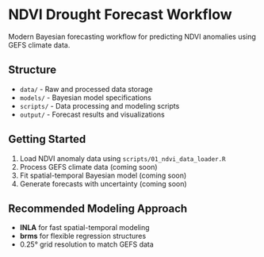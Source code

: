 # NDVI Drought Forecast Workflow

Modern Bayesian forecasting workflow for predicting NDVI anomalies using GEFS climate data.

## Structure

- `data/` - Raw and processed data storage
- `models/` - Bayesian model specifications  
- `scripts/` - Data processing and modeling scripts
- `output/` - Forecast results and visualizations

## Getting Started

1. Load NDVI anomaly data using `scripts/01_ndvi_data_loader.R`
2. Process GEFS climate data (coming soon)
3. Fit spatial-temporal Bayesian model (coming soon)
4. Generate forecasts with uncertainty (coming soon)

## Recommended Modeling Approach

- **INLA** for fast spatial-temporal modeling
- **brms** for flexible regression structures
- 0.25° grid resolution to match GEFS data
